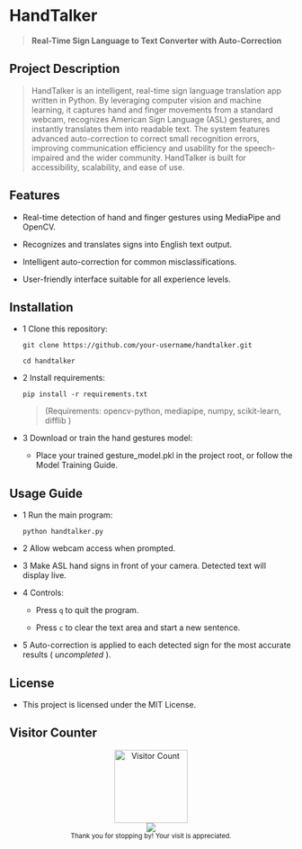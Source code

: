 # HandTalker

>  **Real-Time Sign Language to Text Converter with Auto-Correction**

## Project Description
> HandTalker is an intelligent, real-time sign language translation app written in Python. By leveraging computer vision and machine learning, it captures hand and finger movements from a standard webcam, recognizes American Sign Language (ASL) gestures, and instantly translates them into readable text. The system features advanced auto-correction to correct small recognition errors, improving communication efficiency and usability for the speech-impaired and the wider community. HandTalker is built for accessibility, scalability, and ease of use.​

##  Features
- Real-time detection of hand and finger gestures using MediaPipe and OpenCV.

- Recognizes and translates signs into English text output.

- Intelligent auto-correction for common misclassifications.

- User-friendly interface suitable for all experience levels.

## Installation
- 1 Clone this repository:

      git clone https://github.com/your-username/handtalker.git
  
      cd handtalker
    
- 2 Install requirements:

      pip install -r requirements.txt
  
   > (Requirements: opencv-python, mediapipe, numpy, scikit-learn, difflib )


- 3 Download or train the hand gestures model:

   - Place your trained gesture_model.pkl in the project root, or follow the Model Training Guide.

## Usage Guide
- 1 Run the main program:

      python handtalker.py

- 2 Allow webcam access when prompted.

- 3 Make ASL hand signs in front of your camera. Detected text will display live.

- 4 Controls:

  - Press `q` to quit the program.

  - Press `c` to clear the text area and start a new sentence.

- 5 Auto-correction is applied to each detected sign for the most accurate results ( *uncompleted* ).

## License
- This project is licensed under the MIT License.


## Visitor Counter

<p align="center">
  <img src="https://github.com/el-guemra-br.png" alt="Visitor Count" width="130" />
  <br>
  <img src="https://visitor-badge.laobi.icu/badge?page_id=el-guemra-br.HandTalker&" />
  <br>
  <sub>
    Thank you for stopping by! Your visit is appreciated. 
  </sub>
</p>
 
  
